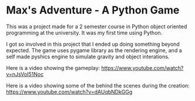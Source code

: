 # Max's Adventure - A Python Game

This was a project made for a 2 semester course in Python object oriented programming at the university. It was my first time using Python.

I got so involved in this project that I ended up doing something beyond expected. The game uses pygame library as the rendering engine, and a self made pyshics engine to simulate gravity and object interations.

Here is a video showing the gameplay:
https://www.youtube.com/watch?v=nJsVoI51Noc

Here is a video showing some of the behind the scenes during the creation:
https://www.youtube.com/watch?v=dAUqbNDkGGg
